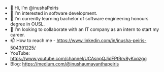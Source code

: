 - 👋 Hi, I’m @inushaPeiris
- 👀 I’m interested in software development.
- 🌱 I’m currently learning bachelor of software engineering honours degree in OUSL.
- 💞️ I’m looking to collaborate with an IT company as an intern to start my career.
- 📫 How to reach me - https://www.linkedin.com/in/inusha-peiris-504391225/
- YouTube: https://www.youtube.com/channel/UCAsnpQJidFPtRrv8yKxqzgg
- Blog: https://medium.com/@inushaumayanthapeiris
